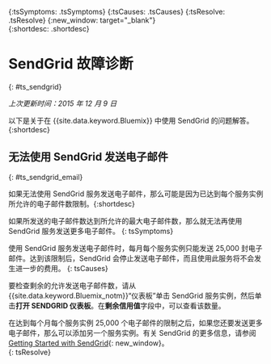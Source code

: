 {:tsSymptoms: .tsSymptoms} 
{:tsCauses: .tsCauses} 
{:tsResolve: .tsResolve} 
{:new_window: target="_blank"}  
{:shortdesc: .shortdesc}

# SendGrid 故障诊断
{: #ts_sendgrid}

*上次更新时间：2015 年 12 月 9 日*

以下是关于在 {{site.data.keyword.Bluemix}} 中使用 SendGrid 的问题解答。{:shortdesc}


## 无法使用 SendGrid 发送电子邮件
{: #ts_sendgrid_email}

如果无法使用 SendGrid 服务发送电子邮件，那么可能是因为已达到每个服务实例所允许的电子邮件数限制。{:shortdesc}


如果所发送的电子邮件数达到所允许的最大电子邮件数，那么就无法再使用 SendGrid 服务发送更多电子邮件。
{: tsSymptoms}


使用 SendGrid 服务发送电子邮件时，每月每个服务实例只能发送 25,000 封电子邮件。达到该限制后，SendGrid 会停止发送电子邮件，而且使用此服务将不会发生进一步的费用。
{: tsCauses}

要检查剩余的允许发送电子邮件数，请从 {{site.data.keyword.Bluemix_notm}}“仪表板”单击 SendGrid 服务实例，然后单击**打开 SENDGRID 仪表板**。在**剩余信用值**字段中，可以查看该数量。


在达到每个月每个服务实例 25,000 个电子邮件的限制之后，如果您还要发送更多电子邮件，那么可以添加另一个服务实例。有关 SendGrid 的更多信息，请参阅 [Getting Started with SendGrid](https://sendgrid.com/docs/index.html){: new_window}。    
{: tsResolve}

